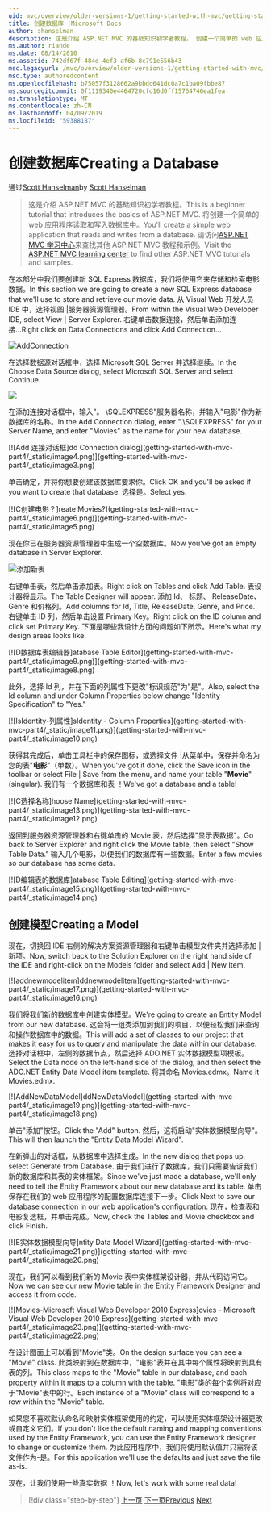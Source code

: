 ```yaml
---
uid: mvc/overview/older-versions-1/getting-started-with-mvc/getting-started-with-mvc-part4
title: 创建数据库 |Microsoft Docs
author: shanselman
description: 这是介绍 ASP.NET MVC 的基础知识初学者教程。 创建一个简单的 web 应用程序读取和写入数据库中。
ms.author: riande
ms.date: 08/14/2010
ms.assetid: 742df67f-484d-4ef3-af6b-8c791e556b43
msc.legacyurl: /mvc/overview/older-versions-1/getting-started-with-mvc/getting-started-with-mvc-part4
msc.type: authoredcontent
ms.openlocfilehash: b75057f3128662a9bbdd641dc0a7c1ba09fbbe87
ms.sourcegitcommit: 0f1119340e4464720cfd16d0ff15764746ea1fea
ms.translationtype: MT
ms.contentlocale: zh-CN
ms.lasthandoff: 04/09/2019
ms.locfileid: "59388187"
---
```

# <a name="creating-a-database"></a><span data-ttu-id="b3ed9-104">创建数据库</span><span class="sxs-lookup"><span data-stu-id="b3ed9-104">Creating a Database</span></span>

<span data-ttu-id="b3ed9-105">通过[Scott Hanselman](https://github.com/shanselman)</span><span class="sxs-lookup"><span data-stu-id="b3ed9-105">by [Scott Hanselman](https://github.com/shanselman)</span></span>

> <span data-ttu-id="b3ed9-106">这是介绍 ASP.NET MVC 的基础知识初学者教程。</span><span class="sxs-lookup"><span data-stu-id="b3ed9-106">This is a beginner tutorial that introduces the basics of ASP.NET MVC.</span></span> <span data-ttu-id="b3ed9-107">将创建一个简单的 web 应用程序读取和写入数据库中。</span><span class="sxs-lookup"><span data-stu-id="b3ed9-107">You'll create a simple web application that reads and writes from a database.</span></span> <span data-ttu-id="b3ed9-108">请访问[ASP.NET MVC 学习中心](../../../index.md)来查找其他 ASP.NET MVC 教程和示例。</span><span class="sxs-lookup"><span data-stu-id="b3ed9-108">Visit the [ASP.NET MVC learning center](../../../index.md) to find other ASP.NET MVC tutorials and samples.</span></span>


<span data-ttu-id="b3ed9-109">在本部分中我们要创建新 SQL Express 数据库，我们将使用它来存储和检索电影数据。</span><span class="sxs-lookup"><span data-stu-id="b3ed9-109">In this section we are going to create a new SQL Express database that we'll use to store and retrieve our movie data.</span></span> <span data-ttu-id="b3ed9-110">从 Visual Web 开发人员 IDE 中，选择视图 |服务器资源管理器。</span><span class="sxs-lookup"><span data-stu-id="b3ed9-110">From within the Visual Web Developer IDE, select View | Server Explorer.</span></span> <span data-ttu-id="b3ed9-111">右键单击数据连接，然后单击添加连接...</span><span class="sxs-lookup"><span data-stu-id="b3ed9-111">Right click on Data Connections and click Add Connection...</span></span>

![AddConnection](getting-started-with-mvc-part4/_static/image1.png)

<span data-ttu-id="b3ed9-113">在选择数据源对话框中，选择 Microsoft SQL Server 并选择继续。</span><span class="sxs-lookup"><span data-stu-id="b3ed9-113">In the Choose Data Source dialog, select Microsoft SQL Server and select Continue.</span></span>

![](getting-started-with-mvc-part4/_static/image2.png)

<span data-ttu-id="b3ed9-114">在添加连接对话框中，输入"。 \SQLEXPRESS"服务器名称，并输入"电影"作为新数据库的名称。</span><span class="sxs-lookup"><span data-stu-id="b3ed9-114">In the Add Connection dialog, enter ".\SQLEXPRESS" for your Server Name, and enter "Movies" as the name for your new database.</span></span>

[![A<span data-ttu-id="b3ed9-115">dd 连接对话框]</span><span class="sxs-lookup"><span data-stu-id="b3ed9-115">dd Connection dialog]</span></span>(getting-started-with-mvc-part4/_static/image4.png)](getting-started-with-mvc-part4/_static/image3.png)

<span data-ttu-id="b3ed9-116">单击确定，并将你想要创建该数据库要求你。</span><span class="sxs-lookup"><span data-stu-id="b3ed9-116">Click OK and you'll be asked if you want to create that database.</span></span> <span data-ttu-id="b3ed9-117">选择是。</span><span class="sxs-lookup"><span data-stu-id="b3ed9-117">Select yes.</span></span>

[![C<span data-ttu-id="b3ed9-118">创建电影？]</span><span class="sxs-lookup"><span data-stu-id="b3ed9-118">reate Movies?]</span></span>(getting-started-with-mvc-part4/_static/image6.png)](getting-started-with-mvc-part4/_static/image5.png)

<span data-ttu-id="b3ed9-119">现在你已在服务器资源管理器中生成一个空数据库。</span><span class="sxs-lookup"><span data-stu-id="b3ed9-119">Now you've got an empty database in Server Explorer.</span></span>

![添加新表](getting-started-with-mvc-part4/_static/image7.png)

<span data-ttu-id="b3ed9-121">右键单击表，然后单击添加表。</span><span class="sxs-lookup"><span data-stu-id="b3ed9-121">Right click on Tables and click Add Table.</span></span> <span data-ttu-id="b3ed9-122">表设计器将显示。</span><span class="sxs-lookup"><span data-stu-id="b3ed9-122">The Table Designer will appear.</span></span> <span data-ttu-id="b3ed9-123">添加 Id、 标题、 ReleaseDate、 Genre 和价格列。</span><span class="sxs-lookup"><span data-stu-id="b3ed9-123">Add columns for Id, Title, ReleaseDate, Genre, and Price.</span></span> <span data-ttu-id="b3ed9-124">右键单击 ID 列，然后单击设置 Primary Key。</span><span class="sxs-lookup"><span data-stu-id="b3ed9-124">Right click on the ID column and click set Primary Key.</span></span> <span data-ttu-id="b3ed9-125">下面是哪些我设计方面的问题如下所示。</span><span class="sxs-lookup"><span data-stu-id="b3ed9-125">Here's what my design areas looks like.</span></span>

[![D<span data-ttu-id="b3ed9-126">数据库表编辑器]</span><span class="sxs-lookup"><span data-stu-id="b3ed9-126">atabase Table Editor]</span></span>(getting-started-with-mvc-part4/_static/image9.png)](getting-started-with-mvc-part4/_static/image8.png)

<span data-ttu-id="b3ed9-127">此外，选择 Id 列，并在下面的列属性下更改"标识规范"为"是"。</span><span class="sxs-lookup"><span data-stu-id="b3ed9-127">Also, select the Id column and under Column Properties below change "Identity Specification" to "Yes."</span></span>

[![I<span data-ttu-id="b3ed9-128">sIdentity-列属性]</span><span class="sxs-lookup"><span data-stu-id="b3ed9-128">sIdentity - Column Properties]</span></span>(getting-started-with-mvc-part4/_static/image11.png)](getting-started-with-mvc-part4/_static/image10.png)

<span data-ttu-id="b3ed9-129">获得其完成后，单击工具栏中的保存图标，或选择文件 |从菜单中，保存并命名为您的表"**电影**"（单数）。</span><span class="sxs-lookup"><span data-stu-id="b3ed9-129">When you've got it done, click the Save icon in the toolbar or select File | Save from the menu, and name your table "**Movie**" (singular).</span></span> <span data-ttu-id="b3ed9-130">我们有一个数据库和表 ！</span><span class="sxs-lookup"><span data-stu-id="b3ed9-130">We've got a database and a table!</span></span>

[![C<span data-ttu-id="b3ed9-131">选择名称]</span><span class="sxs-lookup"><span data-stu-id="b3ed9-131">hoose Name]</span></span>(getting-started-with-mvc-part4/_static/image13.png)](getting-started-with-mvc-part4/_static/image12.png)

<span data-ttu-id="b3ed9-132">返回到服务器资源管理器和右键单击的 Movie 表，然后选择"显示表数据"。</span><span class="sxs-lookup"><span data-stu-id="b3ed9-132">Go back to Server Explorer and right click the Movie table, then select "Show Table Data."</span></span> <span data-ttu-id="b3ed9-133">输入几个电影，以便我们的数据库有一些数据。</span><span class="sxs-lookup"><span data-stu-id="b3ed9-133">Enter a few movies so our database has some data.</span></span>

[![D<span data-ttu-id="b3ed9-134">编辑表的数据库]</span><span class="sxs-lookup"><span data-stu-id="b3ed9-134">atabase Table Editing]</span></span>(getting-started-with-mvc-part4/_static/image15.png)](getting-started-with-mvc-part4/_static/image14.png)

## <a name="creating-a-model"></a><span data-ttu-id="b3ed9-135">创建模型</span><span class="sxs-lookup"><span data-stu-id="b3ed9-135">Creating a Model</span></span>

<span data-ttu-id="b3ed9-136">现在，切换回 IDE 右侧的解决方案资源管理器和右键单击模型文件夹并选择添加 |新项。</span><span class="sxs-lookup"><span data-stu-id="b3ed9-136">Now, switch back to the Solution Explorer on the right hand side of the IDE and right-click on the Models folder and select Add | New Item.</span></span>

[![a<span data-ttu-id="b3ed9-137">ddnewmodelitem]</span><span class="sxs-lookup"><span data-stu-id="b3ed9-137">ddnewmodelitem]</span></span>(getting-started-with-mvc-part4/_static/image17.png)](getting-started-with-mvc-part4/_static/image16.png)

<span data-ttu-id="b3ed9-138">我们将我们新的数据库中创建实体模型。</span><span class="sxs-lookup"><span data-stu-id="b3ed9-138">We're going to create an Entity Model from our new database.</span></span> <span data-ttu-id="b3ed9-139">这会将一组类添加到我们的项目，以便轻松我们来查询和操作数据库中的数据。</span><span class="sxs-lookup"><span data-stu-id="b3ed9-139">This will add a set of classes to our project that makes it easy for us to query and manipulate the data within our database.</span></span> <span data-ttu-id="b3ed9-140">选择对话框中，左侧的数据节点，然后选择 ADO.NET 实体数据模型项模板。</span><span class="sxs-lookup"><span data-stu-id="b3ed9-140">Select the Data node on the left-hand side of the dialog, and then select the ADO.NET Entity Data Model item template.</span></span> <span data-ttu-id="b3ed9-141">将其命名 Movies.edmx。</span><span class="sxs-lookup"><span data-stu-id="b3ed9-141">Name it Movies.edmx.</span></span>

[![A<span data-ttu-id="b3ed9-142">ddNewDataModel]</span><span class="sxs-lookup"><span data-stu-id="b3ed9-142">ddNewDataModel]</span></span>(getting-started-with-mvc-part4/_static/image19.png)](getting-started-with-mvc-part4/_static/image18.png)

<span data-ttu-id="b3ed9-143">单击"添加"按钮。</span><span class="sxs-lookup"><span data-stu-id="b3ed9-143">Click the "Add" button.</span></span> <span data-ttu-id="b3ed9-144">然后，这将启动"实体数据模型向导"。</span><span class="sxs-lookup"><span data-stu-id="b3ed9-144">This will then launch the "Entity Data Model Wizard".</span></span>

<span data-ttu-id="b3ed9-145">在新弹出的对话框，从数据库中选择生成。</span><span class="sxs-lookup"><span data-stu-id="b3ed9-145">In the new dialog that pops up, select Generate from Database.</span></span> <span data-ttu-id="b3ed9-146">由于我们进行了数据库，我们只需要告诉我们新的数据库和其表的实体框架。</span><span class="sxs-lookup"><span data-stu-id="b3ed9-146">Since we've just made a database, we'll only need to tell the Entity Framework about our new database and its table.</span></span> <span data-ttu-id="b3ed9-147">单击保存在我们的 web 应用程序的配置数据库连接下一步。</span><span class="sxs-lookup"><span data-stu-id="b3ed9-147">Click Next to save our database connection in our web application's configuration.</span></span> <span data-ttu-id="b3ed9-148">现在，检查表和电影复选框，并单击完成。</span><span class="sxs-lookup"><span data-stu-id="b3ed9-148">Now, check the Tables and Movie checkbox and click Finish.</span></span>

[![E<span data-ttu-id="b3ed9-149">实体数据模型向导]</span><span class="sxs-lookup"><span data-stu-id="b3ed9-149">ntity Data Model Wizard]</span></span>(getting-started-with-mvc-part4/_static/image21.png)](getting-started-with-mvc-part4/_static/image20.png)

<span data-ttu-id="b3ed9-150">现在，我们可以看到我们新的 Movie 表中实体框架设计器，并从代码访问它。</span><span class="sxs-lookup"><span data-stu-id="b3ed9-150">Now we can see our new Movie table in the Entity Framework Designer and access it from code.</span></span>

[![M<span data-ttu-id="b3ed9-151">ovies-Microsoft Visual Web Developer 2010 Express]</span><span class="sxs-lookup"><span data-stu-id="b3ed9-151">ovies - Microsoft Visual Web Developer 2010 Express]</span></span>(getting-started-with-mvc-part4/_static/image23.png)](getting-started-with-mvc-part4/_static/image22.png)

<span data-ttu-id="b3ed9-152">在设计图面上可以看到"Movie"类。</span><span class="sxs-lookup"><span data-stu-id="b3ed9-152">On the design surface you can see a "Movie" class.</span></span> <span data-ttu-id="b3ed9-153">此类映射到在数据库中，"电影"表并在其中每个属性将映射到具有表的列。</span><span class="sxs-lookup"><span data-stu-id="b3ed9-153">This class maps to the "Movie" table in our database, and each property within it maps to a column with the table.</span></span> <span data-ttu-id="b3ed9-154">"电影"类的每个实例将对应于"Movie"表中的行。</span><span class="sxs-lookup"><span data-stu-id="b3ed9-154">Each instance of a "Movie" class will correspond to a row within the "Movie" table.</span></span>

<span data-ttu-id="b3ed9-155">如果您不喜欢默认命名和映射实体框架使用的约定，可以使用实体框架设计器更改或自定义它们。</span><span class="sxs-lookup"><span data-stu-id="b3ed9-155">If you don't like the default naming and mapping conventions used by the Entity Framework, you can use the Entity Framework designer to change or customize them.</span></span> <span data-ttu-id="b3ed9-156">为此应用程序中，我们将使用默认值并只需将该文件作为-是。</span><span class="sxs-lookup"><span data-stu-id="b3ed9-156">For this application we'll use the defaults and just save the file as-is.</span></span>

<span data-ttu-id="b3ed9-157">现在，让我们使用一些真实数据 ！</span><span class="sxs-lookup"><span data-stu-id="b3ed9-157">Now, let's work with some real data!</span></span>

> [!div class="step-by-step"]
> <span data-ttu-id="b3ed9-158">[上一页](getting-started-with-mvc-part3.md)
> [下一页](getting-started-with-mvc-part5.md)</span><span class="sxs-lookup"><span data-stu-id="b3ed9-158">[Previous](getting-started-with-mvc-part3.md)
[Next](getting-started-with-mvc-part5.md)</span></span>

